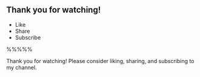 ## Thank you for watching!

- Like
- Share
- Subscribe

%%%%%

Thank you for watching! Please consider liking, sharing, and subscribing to my channel.